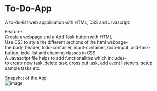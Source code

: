 # To-Do-App

A to-do-list web appplication with HTML, CSS and Javascript.

Features:  
Create a webpage and a Add Task button with HTML    
Use CSS to style the different sections of the html webpage-   
the body, header, todo-container, input-container, todo-input, add-task-button, todo-list and chaining classes in CSS  
A Javascript file helps to add functionalities which includes-  
to create new task, delete task, cross out task, add event listeners, setup sample tasks etc.  


Snapshot of the App:  
![image](https://github.com/nicmboso/To-Do-App/assets/160390032/0bfadb6b-6953-45cc-a2cd-67ae135fab5f)

